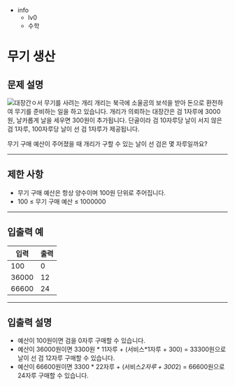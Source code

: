 - info
    - lv0
    - 수학

# 무기 생산

## 문제 설명
![대장간ㅇ서 무기를 사려는 개리](./8_1.webp)
개리는 북극에 소울곰의 보석을 받아 돈으로 환전하여 무기를 준비하는 일을 하고 있습니다. 개리가 의뢰하는 대장간은 검 1자루에 3000원, 날카롭게 날을 세우면 300원이 추가됩니다. 단골이라 검 10자루당 날이 서지 않은 검 1자루, 100자루당 날이 선 검 1자루가 제공됩니다.

무기 구매 예산이 주어졌을 때 개리가 구할 수 있는 날이 선 검은 몇 자루일까요?

---

## 제한 사항

- 무기 구매 예산은 항상 양수이며 100원 단위로 주어집니다.
- 100 ≤ 무기 구매 예산 ≤ 1000000

---

## 입출력 예

| 입력                                  | 출력  |
| ---------------------------------------- | ------- |
| 100 | 0 |
| 36000 | 12 |
| 66600 | 24 |

---

## 입출력 설명

- 예산이 100원이면 검을 0자루 구매할 수 있습니다.
- 예산이 36000원이면 3300원 * 11자루 + (서비스*1자루 + 300) = 33300원으로 날이 선 검 12자루 구매할 수 있습니다.
- 예산이 66600원이면 3300 * 22자루 + (서비스*2자루 + 300*2) = 66600원으로 24자루 구매할 수 있습니다.